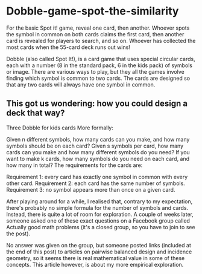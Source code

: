 # Dobble-game-spot-the-similarity

For the basic Spot it! game, reveal one card, then another. Whoever spots the symbol in common on both cards claims the first card, then another card is revealed for players to search, and so on. Whoever has collected the most cards when the 55-card deck runs out wins!

Dobble (also called Spot It!), is a card game that uses special circular cards, each with a number (8 in the standard pack, 6 in the kids pack) of symbols or image. There are various ways to play, but they all the games involve finding which symbol is common to two cards. The cards are designed so that any two cards will always have one symbol in common.

## This got us wondering: how you could design a deck that way?

Three Dobble for kids cards
More formally:

Given n different symbols, how many cards can you make, and how many symbols should be on each card?
Given s symbols per card, how many cards can you make and how many different symbols do you need?
If you want to make k cards, how many symbols do you need on each card, and how many in total?
The requirements for the cards are:

Requirement 1: every card has exactly one symbol in common with every other card.
Requirement 2: each card has the same number of symbols.
Requirement 3: no symbol appears more than once on a given card.

After playing around for a while, I realised that, contrary to my expectation, there's probably no simple formula for the number of symbols and cards. Instead, there is quite a lot of room for exploration. A couple of weeks later, someone asked one of these exact questions on a Facebook group called Actually good math problems (it's a closed group, so you have to join to see the post).

No answer was given on the group, but someone posted links (included at the end of this post) to articles on pairwise balanced design and incidence geometry, so it seems there is real mathematical value in some of these concepts. This article however, is about my more empirical exploration.

